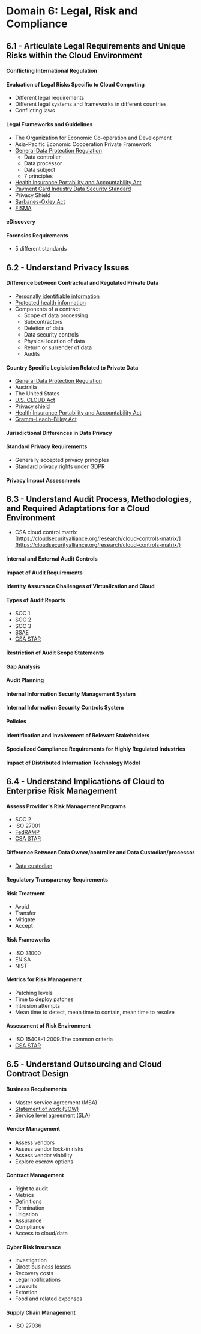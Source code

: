 # Domain 6: Legal, Risk and Compliance

## 6.1 - Articulate Legal Requirements and Unique Risks within the Cloud Environment

#### Conflicting International Regulation

#### Evaluation of Legal Risks Specific to Cloud Computing
- Different legal requirements
- Different legal systems and frameworks in different countries
- Conflicting laws

#### Legal Frameworks and Guidelines
- The Organization for Economic Co-operation and Development
- Asia-Pacific Economic Cooperation Private Framework
- [General Data Protection Regulation](../Laws/GDPR.md)
  - Data controller
  - Data processor
  - Data subject
  - 7 principles
- [Health Insurance Portability and Accountability Act](../Laws/HIPAA.md)
- [Payment Card Industry Data Security Standard](../Standards/PCI_DSS.md)
- Privacy Shield
- [Sarbanes-Oxley Act](../Laws/SOX.md)
- [FISMA](../Laws/FISMA.md)

#### eDiscovery

#### Forensics Requirements
- 5 different standards

## 6.2 - Understand Privacy Issues

#### Difference between Contractual and Regulated Private Data
- [Personally identifiable information](../Definitions/P.md##personally-identifiable-information-pii)
- [Protected health information](../Definitions/P.md##protected-health-information)
- Components of a contract
  - Scope of data processing
  - Subcontractors
  - Deletion of data
  - Data security controls
  - Physical location of data
  - Return or surrender of data
  - Audits

#### Country Specific Legislation Related to Private Data
- [General Data Protection Regulation](../Laws/GDPR.md)
- Australia
- The United States
- [U.S. CLOUD Act](../Definitions/C.md##cloud-act)
- [Privacy shield](../Laws/Privacy_Shield.md)
- [Health Insurance Portability and Accountability Act](../Laws/HIPAA.md)
- [Gramm–Leach–Bliley Act](../Laws/GLBA.md)

#### Jurisdictional Differences in Data Privacy

#### Standard Privacy Requirements
- Generally accepted privacy principles
- Standard privacy rights under GDPR

#### Privacy Impact Assessments

## 6.3 - Understand Audit Process, Methodologies, and Required Adaptations for a Cloud Environment

- CSA cloud control matrix [https://cloudsecurityalliance.org/research/cloud-controls-matrix/](https://cloudsecurityalliance.org/research/cloud-controls-matrix/)

#### Internal and External Audit Controls

#### Impact of Audit Requirements

#### Identity Assurance Challenges of Virtualization and Cloud

#### Types of Audit Reports
- SOC 1
- SOC 2
- SOC 3
- [SSAE](../Standards/SSAE_18.md)
- [CSA STAR](../Standards/CSA_STAR.md)

#### Restriction of Audit Scope Statements

#### Gap Analysis

#### Audit Planning

#### Internal Information Security Management System

#### Internal Information Security Controls System

#### Policies

#### Identification and Involvement of Relevant Stakeholders

#### Specialized Compliance Requirements for Highly Regulated Industries

#### Impact of Distributed Information Technology Model

## 6.4 - Understand Implications of Cloud to Enterprise Risk Management

#### Assess Provider's Risk Management Programs
- SOC 2
- ISO 27001
- [FedRAMP](../Standards/FedRAMP.md)
- [CSA STAR](../Standards/CSA_STAR.md)

#### Difference Between Data Owner/controller and Data Custodian/processor

- [Data custodian](../Definitions/D.md##data-custodian)

#### Regulatory Transparency Requirements

#### Risk Treatment
- Avoid
- Transfer
- Mitigate
- Accept

#### Risk Frameworks
- ISO 31000
- ENISA
- NIST

#### Metrics for Risk Management
- Patching levels
- Time to deploy patches
- Intrusion attempts
- Mean time to detect, mean time to contain, mean time to resolve

#### Assessment of Risk Environment
- ISO 15408-1:2009:The common criteria
- [CSA STAR](../Standards/CSA_STAR.md)

## 6.5 - Understand Outsourcing and Cloud Contract Design

#### Business Requirements
- Master service agreement (MSA)
- [Statement of work (SOW)](../Definitions/S.md##statement-of-work-sow)
- [Service level agreement (SLA)](../Definitions/S.md##service-level-agreement-sla)

#### Vendor Management
- Assess vendors
- Assess vendor lock-in risks
- Assess vendor viability
- Explore escrow options

#### Contract Management
- Right to audit
- Metrics
- Definitions
- Termination
- Litigation
- Assurance
- Compliance
- Access to cloud/data

#### Cyber Risk Insurance
- Investigation
- Direct business losses
- Recovery costs
- Legal notifications
- Lawsuits
- Extortion
- Food and related expenses

#### Supply Chain Management
- ISO 27036
